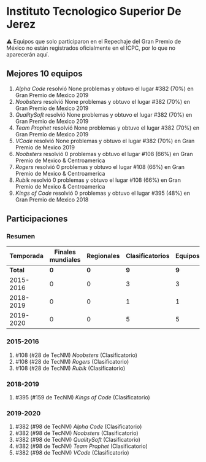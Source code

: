 # Instituto Tecnologico Superior De Jerez

:warning: Equipos que solo participaron en el Repechaje del Gran Premio de México no están registrados oficialmente en el ICPC, por lo que no aparecerán aquí.

## Mejores 10 equipos

1. _Alpha Code_ resolvió None problemas y obtuvo el lugar #382 (70%) en Gran Premio de Mexico 2019
1. _Noobsters_ resolvió None problemas y obtuvo el lugar #382 (70%) en Gran Premio de Mexico 2019
1. _QualitySoft_ resolvió None problemas y obtuvo el lugar #382 (70%) en Gran Premio de Mexico 2019
1. _Team Prophet_ resolvió None problemas y obtuvo el lugar #382 (70%) en Gran Premio de Mexico 2019
1. _VCode_ resolvió None problemas y obtuvo el lugar #382 (70%) en Gran Premio de Mexico 2019
1. _Noobsters_ resolvió 0 problemas y obtuvo el lugar #108 (66%) en Gran Premio de Mexico & Centroamerica
1. _Rogers_ resolvió 0 problemas y obtuvo el lugar #108 (66%) en Gran Premio de Mexico & Centroamerica
1. _Rubik_ resolvió 0 problemas y obtuvo el lugar #108 (66%) en Gran Premio de Mexico & Centroamerica
1. _Kings of Code_ resolvió 0 problemas y obtuvo el lugar #395 (48%) en Gran Premio de Mexico 2018

## Participaciones

### Resumen

| Temporada | Finales mundiales | Regionales | Clasificatorios | Equipos |
| --- | --- | --- | --- | --- |
| **Total** | **0** | **0** | **9** | **9** |
| 2015-2016 | 0 | 0 | 3 | 3 |
| 2018-2019 | 0 | 0 | 1 | 1 |
| 2019-2020 | 0 | 0 | 5 | 5 |

### 2015-2016

1. #108 (#28 de TecNM) _Noobsters_ (Clasificatorio)
1. #108 (#28 de TecNM) _Rogers_ (Clasificatorio)
1. #108 (#28 de TecNM) _Rubik_ (Clasificatorio)

### 2018-2019

1. #395 (#159 de TecNM) _Kings of Code_ (Clasificatorio)

### 2019-2020

1. #382 (#98 de TecNM) _Alpha Code_ (Clasificatorio)
1. #382 (#98 de TecNM) _Noobsters_ (Clasificatorio)
1. #382 (#98 de TecNM) _QualitySoft_ (Clasificatorio)
1. #382 (#98 de TecNM) _Team Prophet_ (Clasificatorio)
1. #382 (#98 de TecNM) _VCode_ (Clasificatorio)



